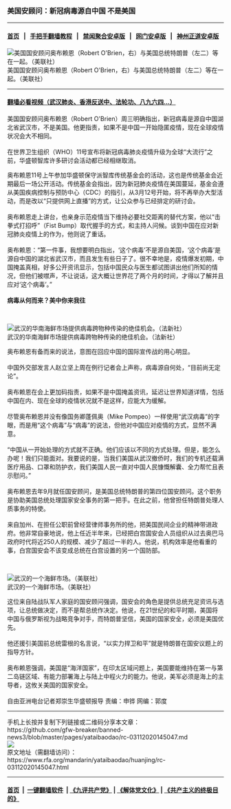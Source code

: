 ### 美国安顾问：新冠病毒源自中国 不是美国
------------------------

#### [首页](https://github.com/gfw-breaker/banned-news3/blob/master/README.md) &nbsp;&nbsp;|&nbsp;&nbsp; [手把手翻墙教程](https://github.com/gfw-breaker/guides/wiki) &nbsp;&nbsp;|&nbsp;&nbsp; [禁闻聚合安卓版](https://github.com/gfw-breaker/bn-android) &nbsp;&nbsp;|&nbsp;&nbsp; [网门安卓版](https://github.com/oGate2/oGate) &nbsp;&nbsp;|&nbsp;&nbsp; [神州正道安卓版](https://github.com/SzzdOgate/update) 



<div id="headerimg">
 <img alt="美国国安顾问奥布赖恩（Robert O'Brien，右）与美国总统特朗普（左二）等在一起。（美联社）" src="https://www.rfa.org/mandarin/yataibaodao/huanjing/rc-03112020145047.html/AP_20068032856341.jpg/@@images/ecf0dd03-12a4-4914-b158-646f5ddea549.jpeg" title="美国国安顾问奥布赖恩（Robert O'Brien，右）与美国总统特朗普（左二）等在一起。（美联社）"/>
 <div id="headerimgcontents">
  <div id="headerimgcaption">
   <span>
    美国国安顾问奥布赖恩（Robert O'Brien，右）与美国总统特朗普（左二）等在一起。（美联社）
   </span>
   <!-- zoomattribute -->
  </div>
  <!-- headerimgcaption -->
 </div>
 <!-- headerimagecontents -->
</div>

<hr/>


#### [翻墙必看视频（武汉肺炎、香港反送中、法轮功、八九六四...）](https://github.com/gfw-breaker/banned-news3/blob/master/pages/link3.md)

<div id="storytext">
 <div>
  <div class="slot_header">
  </div>
 </div>
 <p>
  美国国安顾问奥布赖恩（Robert O'Brien）周三明确指出，新冠病毒是源自中国湖北省武汉市，不是美国。他更指责，如果不是中国一开始隐匿疫情，现在全球疫情状况会大不相同。
  <br/>
  <br/>
  在世界卫生组织（WHO）11号宣布将新冠病毒肺炎疫情升级为全球“大流行”之前，华盛顿智库许多研讨会活动都已经相继取消。
 </p>
 <p>
 </p>
 <p>
  奥布赖恩11号上午参加华盛顿保守派智库传统基金会的活动，这也是传统基金会近期最后一场公开活动。传统基金会指出，因为新冠肺炎疫情在美国蔓延，基金会遵从美国疾病控制与预防中心（CDC）的指引，从3月12号开始，将不再举办大型活动，而是改以“只提供网上直播”的方式，让公众参与已经排定的研讨会。
  <br/>
  <br/>
  奥布赖恩走上讲台，也亲身示范疫情当下维持必要社交距离的替代方案，他以“击拳式打招呼”（Fist Bump）取代握手的方式，和主持人问候。谈到中国在应对新冠肺炎疫情上的作为，他则说了重话。
  <br/>
  <br/>
  奥布赖恩：“第一件事，我想要明白指出，‘这个病毒’不是源自美国，‘这个病毒’是源自中国的湖北省武汉市，而且发生有些日子了。很不幸地是，疫情爆发初期，中国掩盖真相，好多公开资讯显示，包括中国民众与医生都试图讲出他们所知的情况，但他们被噤声，不让说话，这大概让世界花了两个月的时间，才得以了解并且应对‘这个病毒’。”
  <br/>
  <br/>
  <b>
   病毒从何而来？美中你来我往
  </b>
 </p>
 <p>
  <br/>
  <div class="image-inline captioned" style="width:1500px;">
   <div style="width:1500px;">
    <img alt="武汉的华南海鲜市场提供病毒跨物种传染的绝佳机会。（法新社）" src="https://www.rfa.org/mandarin/zhuanlan/luseqingbaoyuan/grn-02132020095344.html/4.jpg" title="武汉的华南海鲜市场提供病毒跨物种传染的绝佳机会。（法新社）"/>
   </div>
   <div class="image-caption">
    <span style="width:1500px;">
     武汉的华南海鲜市场提供病毒跨物种传染的绝佳机会。（法新社）
    </span>
    <span class="copyright">
    </span>
   </div>
  </div>
 </p>
 <p>
  奥布赖恩有备而来的说法，意图在回应中国的国际宣传战的用心明显。
  <br/>
  <br/>
  中国外交部发言人赵立坚上周在例行记者会上声称，病毒源自何处，“目前尚无定论”。
  <br/>
  <br/>
  奥布赖恩在会上更加码指责，如果不是中国掩盖资讯，延迟让世界知道详情，包括中国在内、现在全球的疫情状况就不是这样，应能大为缓解。
  <br/>
  <br/>
  尽管奥布赖恩并没有像国务卿蓬佩奥（Mike Pompeo）一样使用“武汉病毒”的字眼，而是用“这个病毒”与“病毒”的说法，但他对中国应对疫情的方式，显然不满意。
  <br/>
  <br/>
  “中国从一开始处理的方式就不正确。他们应该以不同的方式处理。但是，能怎么办呢！我们只能面对。我要说的是，当我们美国从武汉撤侨时，我们的专机还载满医疗用品、口罩和防护衣，我们美国人民一直对中国人民慷慨解囊、全力帮忙且表示慰问。”
  <br/>
  <br/>
  奥布赖恩去年9月就任国安顾问，是美国总统特朗普的第四位国安顾问。这个职务是协助美国总统处理国家安全事务的第一把手。在此之前，他曾担任特朗普处理人质事务的特使。
  <br/>
  <br/>
  来自加州、在担任公职前曾经营律师事务所的他，把美国民间企业的精神带进政府。他非常自豪地说，他上任近半年来，已经把白宫国安会人员组织从过去奥巴马政府时代将近250人的规模、减少了超过一半的人。他说，机构效率是他看重的事，白宫国安会不该变成总统在白宫设置的另一个国防部。
 </p>
 <p>
  <br/>
  <div class="image-inline captioned" style="width:1740px;">
   <div style="width:1740px;">
    <img alt="武汉的一个海鲜市场。（美联社）" src="https://www.rfa.org/mandarin/yataibaodao/huanjing/wy-01232020103102.html/AP_20021348956758.jpg" title="武汉的一个海鲜市场。（美联社）"/>
   </div>
   <div class="image-caption">
    <span style="width:1740px;">
     武汉的一个海鲜市场。（美联社）
    </span>
    <span class="copyright">
    </span>
   </div>
  </div>
 </p>
 <p>
  这位来自陆战队军人家庭的国安顾问强调，国安会的角色是提供总统充足资讯与选项，让总统做决定，而不是帮总统作决定。他说，在21世纪的和平时期，美国将中国与俄罗斯视为战略竞争对手，而特朗普坚信，美国的国家安全，必须是美国优先。
  <br/>
  <br/>
  他还援引美国前总统雷根的名言说，“以实力捍卫和平”就是特朗普在国安议题上的指导方针。
  <br/>
  <br/>
  奥布赖恩强调，美国是“海洋国家”，在印太区域问题上，美国要能维持在第一与第二岛链区域、有能力部署海上与陆上中程火力的能力。他说，美军必须是海上的主导者，这攸关美国的国家安全。
  <br/>
  <br/>
  自由亚洲电台记者郑崇生华盛顿报导 责编：申铧 网编：郭度
 </p>
</div>

<hr/>
手机上长按并复制下列链接或二维码分享本文章：<br/>
https://github.com/gfw-breaker/banned-news3/blob/master/pages/yataibaodao/rc-03112020145047.md <br/>
<a href='https://github.com/gfw-breaker/banned-news3/blob/master/pages/yataibaodao/rc-03112020145047.md'><img src='https://github.com/gfw-breaker/banned-news3/blob/master/pages/yataibaodao/rc-03112020145047.md.png'/></a> <br/>
原文地址（需翻墙访问）：https://www.rfa.org/mandarin/yataibaodao/huanjing/rc-03112020145047.html


------------------------
#### [首页](https://github.com/gfw-breaker/banned-news3/blob/master/README.md) &nbsp;|&nbsp; [一键翻墙软件](https://github.com/gfw-breaker/nogfw/blob/master/README.md) &nbsp;| [《九评共产党》](https://github.com/gfw-breaker/9ping.md/blob/master/README.md#九评之一评共产党是什么) | [《解体党文化》](https://github.com/gfw-breaker/jtdwh.md/blob/master/README.md) | [《共产主义的终极目的》](https://github.com/gfw-breaker/gczydzjmd.md/blob/master/README.md)


<img src='http://gfw-breaker.win/banned-news3/pages/yataibaodao/rc-03112020145047.md' width='0px' height='0px'/>